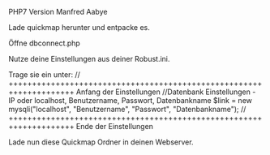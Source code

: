PHP7 Version Manfred Aabye

Lade quickmap herunter und entpacke es.

Öffne dbconnect.php

Nutze deine Einstellungen aus deiner Robust.ini.

Trage sie ein unter:
// ++++++++++++++++++++++++++++++++++++++++++++++++++++++++++++++++++++   Anfang der Einstellungen
//Datenbank Einstellungen - IP oder localhost, Benutzername, Passwort, Datenbankname
$link = new mysqli("localhost", "Benutzername", "Passwort", "Datenbankname");
// ++++++++++++++++++++++++++++++++++++++++++++++++++++++++++++++++++++   Ende der Einstellungen

Lade nun diese Quickmap Ordner in deinen Webserver.